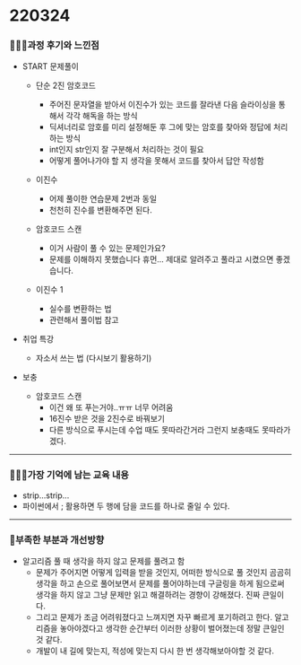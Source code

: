# 220324

### 👨🏼‍🏫과정 후기와 느낀점

- START 문제풀이

  - 단순 2진 암호코드
    - 주어진 문자열을 받아서 이진수가 있는 코드를 잘라낸 다음 슬라이싱을 통해서 각각 해독을 하는 방식
    - 딕셔너리로 암호를 미리 설정해둔 후 그에 맞는 암호를 찾아와 정답에 처리하는 방식
    - int인지 str인지 잘 구분해서 처리하는 것이 필요
    - 어떻게 풀어나가야 할 지 생각을 못해서 코드를 찾아서 답안 작성함


  - 이진수
    - 어제 풀이한 연습문제 2번과 동일
    - 천천히 진수를 변환해주면 된다.
  - 암호코드 스캔
    - 이거 사람이 풀 수 있는 문제인가요?
    - 문제를 이해하지 못했습니다 휴먼... 제대로 알려주고 풀라고 시켰으면 좋겠습니다.
  - 이진수 1
    - 실수를 변환하는 법
    - 관련해서 풀이법 참고



- 취업 특강
  - 자소서 쓰는 법 (다시보기 활용하기)



- 보충
  - 암호코드 스캔
    - 이건 왜 또 푸는거야..ㅠㅠ 너무 어려움
    - 16진수 받은 것을 2진수로 바꿔보기
    - 다른 방식으로 푸시는데 수업 때도 못따라간거라 그런지 보충때도 못따라가겠다.

---

### 💁🏼‍♂️가장 기억에 남는 교육 내용

- strip...strip... 
- 파이썬에서 ; 활용하면 두 행에 담을 코드를 하나로 줄일 수 있다.

---

### 💫부족한 부분과 개선방향

- 알고리즘 풀 때 생각을 하지 않고 문제를 풀려고 함
  - 문제가 주어지면 어떻게 입력을 받을 것인지, 어떠한 방식으로 풀 것인지 곰곰히 생각을 하고 손으로 풀어보면서 문제를 풀어야하는데 구글링을 하게 됨으로써 생각을 하지 않고 그냥 문제만 읽고 해결하려는 경향이 강해졌다. 진짜 큰일이다.
  - 그리고 문제가 조금 어려워졌다고 느껴지면 자꾸 빠르게 포기하려고 한다. 알고리즘을 놓아야겠다고 생각한 순간부터 이러한 상황이 벌어졌는데 정말 큰일인 것 같다.
  - 개발이 내 길에 맞는지, 적성에 맞는지 다시 한 번 생각해보아야할 것 같다.
